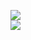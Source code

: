 [![](https://img.shields.io/badge/Made%20With-Github%20Spray-lightgrey.svg?style=for-the-badge&logo=github)](https://github.com/Annihil/github-spray#17891)  
[![](https://i.imgur.com/2DrTn0Z.gif)](https://github.com/Annihil/github-spray)